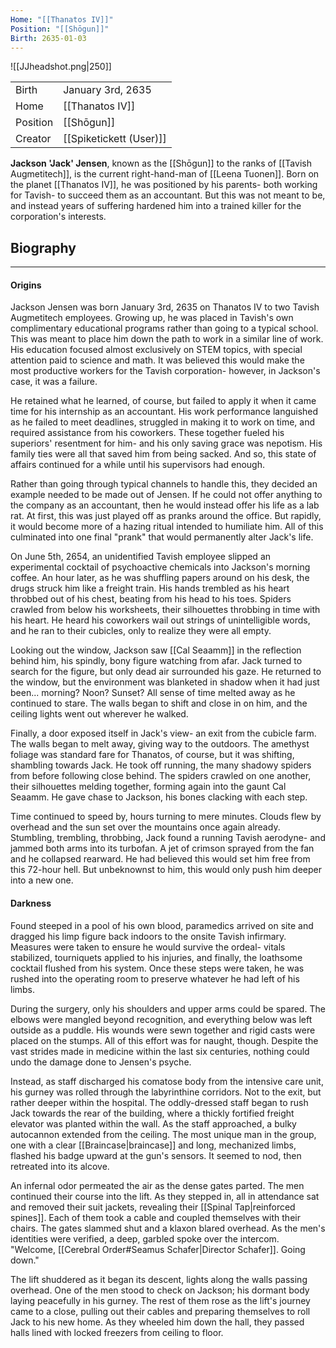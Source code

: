 ```yaml
---
Home: "[[Thanatos IV]]"
Position: "[[Shōgun]]"
Birth: 2635-01-03
---
```

![[JJheadshot.png|250]]

|          |                   |
| -------- | ----------------- |
| Birth    | January 3rd, 2635 |
| Home     | [[Thanatos IV]]   |
| Position | [[Shōgun]]        |
| Creator  | [[Spiketickett (User)]]  |

**Jackson 'Jack' Jensen**, known as the [[Shōgun]] to the ranks of [[Tavish Augmetitech]], is the current right-hand-man of [[Leena Tuonen]]. Born on the planet [[Thanatos IV]], he was positioned by his parents- both working for Tavish- to succeed them as an accountant. But this was not meant to be, and instead years of suffering hardened him into a trained killer for the corporation's interests.
## Biography
---
#### Origins
Jackson Jensen was born January 3rd, 2635 on Thanatos IV to two Tavish Augmetitech employees. Growing up, he was placed in Tavish's own complimentary educational programs rather than going to a typical school. This was meant to place him down the path to work in a similar line of work. His education focused almost exclusively on STEM topics, with special attention paid to science and math. It was believed this would make the most productive workers for the Tavish corporation- however, in Jackson's case, it was a failure. 

He retained what he learned, of course, but failed to apply it when it came time for his internship as an accountant. His work performance languished as he failed to meet deadlines, struggled in making it to work on time, and required assistance from his coworkers. These together fueled his superiors' resentment for him- and his only saving grace was nepotism. His family ties were all that saved him from being sacked. And so, this state of affairs continued for a while until his supervisors had enough.

Rather than going through typical channels to handle this, they decided an example needed to be made out of Jensen. If he could not offer anything to the company as an accountant, then he would instead offer his life as a lab rat. At first, this was just played off as pranks around the office. But rapidly, it would become more of a hazing ritual intended to humiliate him. All of this culminated into one final "prank" that would permanently alter Jack's life.

On June 5th, 2654, an unidentified Tavish employee slipped an experimental cocktail of psychoactive chemicals into Jackson's morning coffee. An hour later, as he was shuffling papers around on his desk, the drugs struck him like a freight train. His hands trembled as his heart throbbed out of his chest, beating from his head to his toes. Spiders crawled from below his worksheets, their silhouettes throbbing in time with his heart. He heard his coworkers wail out strings of unintelligible words, and he ran to their cubicles, only to realize they were all empty. 

Looking out the window, Jackson saw [[Cal Seaamm]] in the reflection behind him, his spindly, bony figure watching from afar. Jack turned to search for the figure, but only dead air surrounded his gaze. He returned to the window, but the environment was blanketed in shadow when it had just been... morning? Noon? Sunset? All sense of time melted away as he continued to stare. The walls began to shift and close in on him, and the ceiling lights went out wherever he walked.

Finally, a door exposed itself in Jack's view- an exit from the cubicle farm. The walls began to melt away, giving way to the outdoors. The amethyst foliage was standard fare for Thanatos, of course, but it was shifting, shambling towards Jack. He took off running, the many shadowy spiders from before following close behind. The spiders crawled on one another, their silhouettes melding together, forming again into the gaunt Cal Seaamm. He gave chase to Jackson, his bones clacking with each step.

Time continued to speed by, hours turning to mere minutes. Clouds flew by overhead and the sun set over the mountains once again already. Stumbling, trembling, throbbing, Jack found a running Tavish aerodyne- and jammed both arms into its turbofan. A jet of crimson sprayed from the fan and he collapsed rearward. He had believed this would set him free from this 72-hour hell. But unbeknownst to him, this would only push him deeper into a new one.
#### Darkness
Found steeped in a pool of his own blood, paramedics arrived on site and dragged his limp figure back indoors to the onsite Tavish infirmary. Measures were taken to ensure he would survive the ordeal- vitals stabilized, tourniquets applied to his injuries, and finally, the loathsome cocktail flushed from his system. Once these steps were taken, he was rushed into the operating room to preserve whatever he had left of his limbs.

During the surgery, only his shoulders and upper arms could be spared. The elbows were mangled beyond recognition, and everything below was left outside as a puddle. His wounds were sewn together and rigid casts were placed on the stumps. All of this effort was for naught, though. Despite the vast strides made in medicine within the last six centuries, nothing could undo the damage done to Jensen's psyche.

Instead, as staff discharged his comatose body from the intensive care unit, his gurney was rolled through the labyrinthine corridors. Not to the exit, but rather deeper within the hospital. The oddly-dressed staff began to rush Jack towards the rear of the building, where a thickly fortified freight elevator was planted within the wall. As the staff approached, a bulky autocannon extended from the ceiling. The most unique man in the group, one with a clear [[Braincase|braincase]] and long, mechanized limbs, flashed his badge upward at the gun's sensors. It seemed to nod, then retreated into its alcove.

An infernal odor permeated the air as the dense gates parted. The men continued their course into the lift. As they stepped in, all in attendance sat and removed their suit jackets, revealing their [[Spinal Tap|reinforced spines]]. Each of them took a cable and coupled themselves with their chairs. The gates slammed shut and a klaxon blared overhead. As the men's identities were verified, a deep, garbled spoke over the intercom. "Welcome, [[Cerebral Order#Seamus Schafer|Director Schafer]]. Going down." 

The lift shuddered as it began its descent, lights along the walls passing overhead. One of the men stood to check on Jackson; his dormant body laying peacefully in his gurney. The rest of them rose as the lift's journey came to a close, pulling out their cables and preparing themselves to roll Jack to his new home. As they wheeled him down the hall, they passed halls lined with locked freezers from ceiling to floor.

